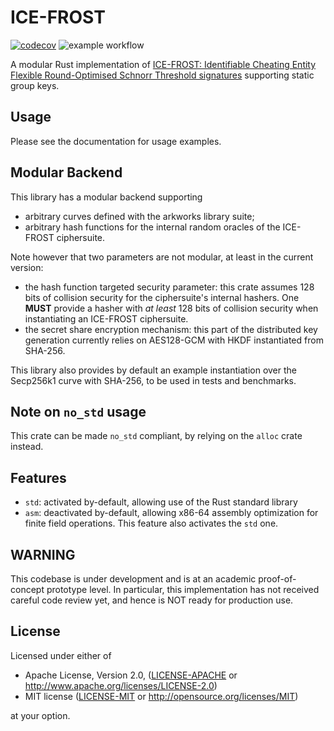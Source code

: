 # ICE-FROST

[![codecov](https://codecov.io/gh/topos-protocol/ice-frost/branch/main/graph/badge.svg?token=CP8FGXD8VP)](https://codecov.io/gh/topos-protocol/ice-frost)
![example workflow](https://github.com/topos-protocol/ice-frost/actions/workflows/ci.yml/badge.svg)

A modular Rust implementation of [ICE-FROST: Identifiable Cheating Entity Flexible Round-Optimised Schnorr Threshold signatures](https://eprint.iacr.org/2021/1658) supporting static group keys.

## Usage

Please see the documentation for usage examples.

## Modular Backend

This library has a modular backend supporting

- arbitrary curves defined with the arkworks library suite;
- arbitrary hash functions for the internal random oracles of the ICE-FROST ciphersuite.

Note however that two parameters are not modular, at least in the current version:

- the hash function targeted security parameter: this crate assumes 128 bits of collision security for the ciphersuite's internal hashers. One **MUST** provide
  a hasher with _at least_ 128 bits of collision security when instantiating an ICE-FROST ciphersuite.
- the secret share encryption mechanism: this part of the distributed key generation currently relies on AES128-GCM with HKDF instantiated from SHA-256.

This library also provides by default an example instantiation over the Secp256k1 curve with SHA-256, to be used in tests and benchmarks.

## Note on `no_std` usage

This crate can be made `no_std` compliant, by relying on the `alloc` crate instead.

## Features

- `std`: activated by-default, allowing use of the Rust standard library
- `asm`: deactivated by-default, allowing x86-64 assembly optimization for finite field operations. This feature also activates the `std` one.

## WARNING

This codebase is under development and is at an academic proof-of-concept prototype level.
In particular, this implementation has not received careful code review yet, and hence is NOT ready for production use.

## License

Licensed under either of

- Apache License, Version 2.0, ([LICENSE-APACHE](LICENSE-APACHE) or <http://www.apache.org/licenses/LICENSE-2.0>)
- MIT license ([LICENSE-MIT](LICENSE-MIT) or <http://opensource.org/licenses/MIT>)

at your option.
